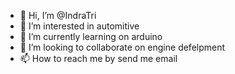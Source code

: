 - 👋 Hi, I’m @IndraTri
- 👀 I’m interested in automitive
- 🌱 I’m currently learning on arduino
- 💞️ I’m looking to collaborate on engine defelpment
- 📫 How to reach me by send me email

<!---
IndraTri/IndraTri is a ✨ special ✨ repository because its `README.md` (this file) appears on your GitHub profile.
You can click the Preview link to take a look at your changes.
--->

